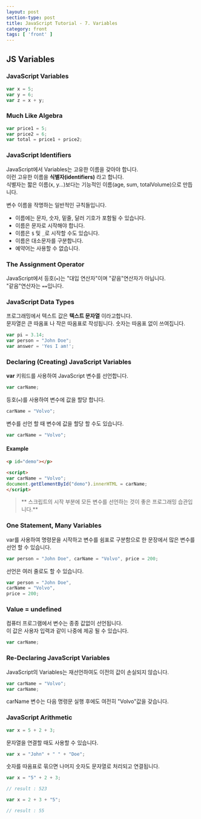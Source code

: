 ```yaml
---
layout: post
section-type: post
title: JavaScript Tutorial - 7. Variables
category: front
tags: [ 'front' ]
---
```


## JS Variables

### JavaScript Variables

```JavaScript
var x = 5;
var y = 6;
var z = x + y;
```


### Much Like Algebra

```JavaScript
var price1 = 5;
var price2 = 6;
var total = price1 + price2;
```

### JavaScript Identifiers
JavaScript에서 Variables는 고유한 이름을 갖아야 합니다.  
이런 고유한 이름을 **식별자(identifiers)** 라고 합니다.  
식별자는 짧은 이름(x, y...)보다는 기능적인 이름(age, sum, totalVolume)으로 만듭니다.  

변수 이름을 작명하는 일반적인 규칙들입니다.  

- 이름에는 문자, 숫자, 밑줄, 달러 기호가 포함될 수 있습니다.
- 이름은 문자로 시작해야 합니다.
- 이름은 `$` 및 `_`로 시작할 수도 있습니다.
- 이름은 대소문자를 구분합니다.
- 예약어는 사용할 수 없습니다.

### The Assignment Operator
JavaScript에서 등호(`=`)는 "대입 연산자"이며 "같음"연산자가 아닙니다.  
"같음"연산자는 `==`입니다.

### JavaScript Data Types
프로그래밍에서 텍스트 값은 **텍스트 문자열** 이라고합니다.  
문자열은 큰 따옴표 나 작은 따옴표로 작성됩니다. 숫자는 따옴표 없이 쓰여집니다.  

```JavaScript
var pi = 3.14;
var person = "John Doe";
var answer = 'Yes I am!';
```

### Declaring (Creating) JavaScript Variables
**var** 키워드를 사용하여 JavaScript 변수를 선언합니다.

```JavaScript
var carName;
```

등호(`=`)를 사용하여 변수에 값을 할당 합니다.

```JavaScript
carName = "Volvo";
```

변수를 선언 할 때 변수에 값을 할당 할 수도 있습니다.

```JavaScript
var carName = "Volvo";
```
#### Example
```html
<p id="demo"></p>

<script>
var carName = "Volvo";
document.getElementById("demo").innerHTML = carName;
</script>
```

> ** 스크립트의 시작 부분에 모든 변수를 선언하는 것이 좋은 프로그래밍 습관입니다.**

### One Statement, Many Variables
var를 사용하여 명령문을 시작하고 변수를 쉼표로 구분함으로 한 문장에서 많은 변수를 선언 할 수 있습니다.  
```JavaScript
var person = "John Doe", carName = "Volvo", price = 200;
```
선언은 여러 줄로도 할 수 있습니다.

```JavaScript
var person = "John Doe",
carName = "Volvo",
price = 200;
```

### Value = undefined

컴퓨터 프로그램에서 변수는 종종 값없이 선언됩니다.  
이 값은 사용자 입력과 같이 나중에 제공 될 수 있습니다.  

```JavaScript
var carName;
```

### Re-Declaring JavaScript Variables
JavaScript의 Variables는 재선언하여도 이전의 값이 손실되지 않습니다.

```JavaScript
var carName = "Volvo";
var carName;
```
carName 변수는 다음 명령문 실행 후에도 여전히 "Volvo"값을 갖습니다.

### JavaScript Arithmetic

```JavaScript
var x = 5 + 2 + 3;
```
문자열을 연결할 때도 사용할 수 있습니다.

```JavaScript
var x = "John" + " " + "Doe";
```

숫자를 따옴표로 묶으면 나머지 숫자도 문자열로 처리되고 연결됩니다.
```JavaScript
var x = "5" + 2 + 3;

// result : 523
```

```JavaScript
var x = 2 + 3 + "5";

// result : 55
```

